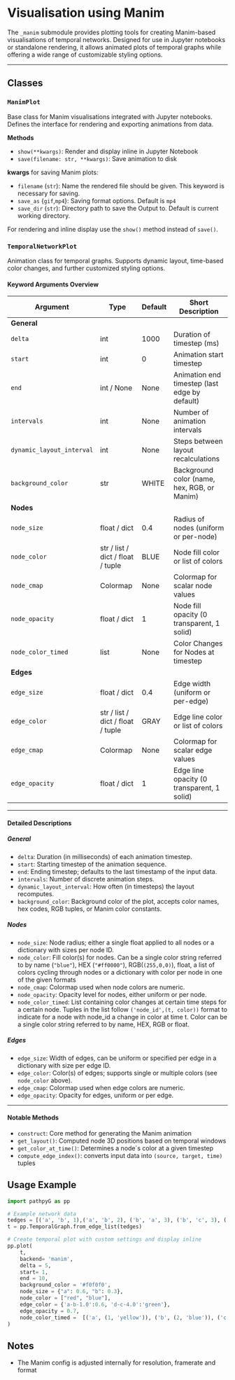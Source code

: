 # Visualisation using Manim

The `_manim` submodule provides plotting tools for creating Manim-based visualisations of temporal networks.
Designed for use in Jupyter notebooks or standalone rendering, it allows animated plots of temporal graphs
while offering a wide range of customizable styling options.

---

## Classes

### `ManimPlot`

Base class for Manim visualisations integrated with Jupyter notebooks. Defines the interface for rendering and exporting animations from data.

**Methods**

- `show(**kwargs)`: Render and display inline in Jupyter Notebook
- `save(filename: str, **kwargs)`: Save animation to disk 

**kwargs** for saving Manim plots:

- `filename` (`str`): Name the rendered file should be given. This keyword is necessary for saving.
- `save_as` {`gif`,`mp4`}: Saving format options. Default is `mp4`
- `save_dir` (`str`): Directory path to save the Output to. Default is current working directory.

For rendering and inline display use the `show()` method instead of `save()`.


### `TemporalNetworkPlot`

Animation class for temporal graphs. Supports dynamic layout, time-based color changes, and further customized styling options.

#### Keyword Arguments Overview

| Argument               | Type             | Default  | Short Description                                |
|------------------------|------------------|----------|-------------------------------------------------|
| **General**            |                  |          |                                                 |
| `delta`                | int              | 1000     | Duration of timestep (ms)                        |
| `start`                | int              | 0        | Animation start timestep                         |
| `end`                  | int / None       | None     | Animation end timestep (last edge by default)   |
| `intervals`            | int              | None     | Number of animation intervals                    |
| `dynamic_layout_interval` | int           | None     | Steps between layout recalculations              |
| `background_color`     | str              | WHITE    | Background color (name, hex, RGB, or Manim)     |
| **Nodes**              |                  |          |                                                 |
| `node_size`            | float / dict     | 0.4      | Radius of nodes (uniform or per-node)            |
| `node_color`           | str / list / dict / float / tuple | BLUE     | Node fill color or list of colors                 |
| `node_cmap`            | Colormap         | None     | Colormap for scalar node values                   |
| `node_opacity`         | float / dict     | 1        | Node fill opacity (0 transparent, 1 solid)       |
| `node_color_timed`     | list     | None     | Color Changes for Nodes at timestep
| **Edges**              |                  |          |                                                 |
| `edge_size`            | float / dict     | 0.4      | Edge width (uniform or per-edge)                  |
| `edge_color`           | str / list / dict / float / tuple  | GRAY     | Edge line color or list of colors                  |
| `edge_cmap`            | Colormap         | None     | Colormap for scalar edge values                    |
| `edge_opacity`         | float / dict     | 1        | Edge line opacity (0 transparent, 1 solid)        |

---
#### Detailed Descriptions

##### General

- `delta`: Duration (in milliseconds) of each animation timestep.
- `start`: Starting timestep of the animation sequence.
- `end`: Ending timestep; defaults to the last timestamp of the input data.
- `intervals`: Number of discrete animation steps.
- `dynamic_layout_interval`: How often (in timesteps) the layout recomputes.
- `background_color`: Background color of the plot, accepts color names, hex codes, RGB tuples, or Manim color constants.


##### Nodes

- `node_size`: Node radius; either a single float applied to all nodes or a dictionary with sizes per node ID.
- `node_color`: Fill color(s) for nodes. Can be a single color string referred to by name (`"blue"`), HEX (`"#ff0000"`), RGB(`(255,0,0)`), float, a list of colors cycling through nodes or a dictionary with color per node in one of the given formats
- `node_cmap`: Colormap used when node colors are numeric.
- `node_opacity`: Opacity level for nodes, either uniform or per node.
- `node_color_timed`: List containing color changes at certain time steps for a certain node. Tuples in the list follow `('node_id',(t, color))` format to indicate for a node with node_id a change in color at time t. Color can be a single color string referred to by name, HEX, RGB or float.

##### Edges

- `edge_size`: Width of edges, can be uniform or specified per edge in a dictionary with size per edge ID.
- `edge_color`: Color(s) of edges; supports single or multiple colors (see `node_color` above).
- `edge_cmap`: Colormap used when edge colors are numeric.
- `edge_opacity`: Opacity for edges, uniform or per edge.

---


#### Notable Methods

- `construct`: Core method for generating the Manim animation
- `get_layout()`: Computed node 3D positions based on temporal windows
- `get_color_at_time()`: Determines a node´s color at a given timestep
- `compute_edge_index()`: converts input data into `(source, target, time)` tuples

## Usage Example
```python
import pathpyG as pp

# Example network data
tedges = [('a', 'b', 1),('a', 'b', 2), ('b', 'a', 3), ('b', 'c', 3), ('d', 'c', 4), ('a', 'b', 4), ('c', 'b', 4)]
t = pp.TemporalGraph.from_edge_list(tedges)

# Create temporal plot with custom settings and display inline
pp.plot(
    t,
    backend= 'manim', 
    delta = 5,
    start= 1,
    end = 10,
    background_color = '#f0f0f0',
    node_size = {"a": 0.6, "b": 0.3},
    node_color = ["red", "blue"],
    edge_color = {'a-b-1.0':0.6, 'd-c-4.0':'green'},
    edge_opacity = 0.7,
    node_color_timed =  [('a', (1, 'yellow')), ('b', (2, 'blue')), ('c', (4, 0.1)), ('b', 4, (255,0,0))]
)
```

## Notes

- The Manim config is adjusted internally for resolution, framerate and format


